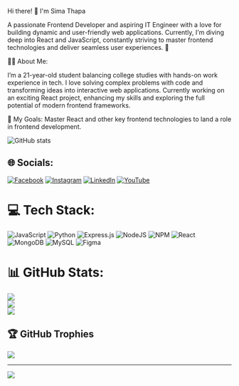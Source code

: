 Hi there! 👋 I'm Sima Thapa

A passionate Frontend Developer and aspiring IT Engineer with a love for building dynamic and user-friendly web applications. Currently, I'm diving deep into React and JavaScript, constantly striving to master frontend technologies and deliver seamless user experiences. 🚀

🧑‍💻 About Me:

I’m a 21-year-old student balancing college studies with hands-on work experience in tech.
I love solving complex problems with code and transforming ideas into interactive web applications.
Currently working on an exciting React project, enhancing my skills and exploring the full potential of modern frontend frameworks.

🎯 My Goals:
Master React and other key frontend technologies to land a role in frontend development.


![GitHub stats](https://github-readme-stats.vercel.app/api?username=SimaThapa&show_icons=true&theme=redical&hide_title=true)



## 🌐 Socials:

[![Facebook](https://img.shields.io/badge/Facebook-%231877F2.svg?logo=Facebook&logoColor=white)](https://facebook.com/PoonamThapa) [![Instagram](https://img.shields.io/badge/Instagram-%23E4405F.svg?logo=Instagram&logoColor=white)](https://instagram.com/poonam.thapa_01) [![LinkedIn](https://img.shields.io/badge/LinkedIn-%230077B5.svg?logo=linkedin&logoColor=white)](https://linkedin.com/in/SimaThapa) [![YouTube](https://img.shields.io/badge/YouTube-%23FF0000.svg?logo=YouTube&logoColor=white)](https://youtube.com/@@sima_2004) 

# 💻 Tech Stack:

![JavaScript](https://img.shields.io/badge/javascript-%23323330.svg?style=for-the-badge&logo=javascript&logoColor=%23F7DF1E) ![Python](https://img.shields.io/badge/python-3670A0?style=for-the-badge&logo=python&logoColor=ffdd54) ![Express.js](https://img.shields.io/badge/express.js-%23404d59.svg?style=for-the-badge&logo=express&logoColor=%2361DAFB) ![NodeJS](https://img.shields.io/badge/node.js-6DA55F?style=for-the-badge&logo=node.js&logoColor=white) ![NPM](https://img.shields.io/badge/NPM-%23CB3837.svg?style=for-the-badge&logo=npm&logoColor=white) ![React](https://img.shields.io/badge/react-%2320232a.svg?style=for-the-badge&logo=react&logoColor=%2361DAFB) ![MongoDB](https://img.shields.io/badge/MongoDB-%234ea94b.svg?style=for-the-badge&logo=mongodb&logoColor=white) ![MySQL](https://img.shields.io/badge/mysql-4479A1.svg?style=for-the-badge&logo=mysql&logoColor=white) ![Figma](https://img.shields.io/badge/figma-%23F24E1E.svg?style=for-the-badge&logo=figma&logoColor=white)
# 📊 GitHub Stats:
![](https://github-readme-stats.vercel.app/api?username=SimaThapa&theme=dark&hide_border=false&include_all_commits=false&count_private=false)<br/>
![](https://github-readme-streak-stats.herokuapp.com/?user=SimaThapa&theme=dark&hide_border=false)<br/>
![](https://github-readme-stats.vercel.app/api/top-langs/?username=SimaThapa&theme=dark&hide_border=false&include_all_commits=false&count_private=false&layout=compact)

## 🏆 GitHub Trophies
![](https://github-profile-trophy.vercel.app/?username=SimaThapa&theme=radical&no-frame=false&no-bg=false&margin-w=4)

---
[![](https://visitcount.itsvg.in/api?id=SimaThapa&icon=6&color=0)](https://visitcount.itsvg.in)

<!-- Proudly created with GPRM ( https://gprm.itsvg.in ) -->
